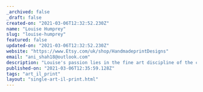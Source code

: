 ```yaml
---
_archived: false
_draft: false
created-on: "2021-03-06T12:32:52.230Z"
name: "Louise Humprey"
slug: "louise-humprey"
featured: false
updated-on: "2021-03-06T12:32:52.230Z"
website: "https://www.Etsy.com/uk/shop/HandmadeprintDesigns"
email: "ani_shah18@outlook.com"
description: "Louise's passion lies in the fine art discipline of the cyanotype print. Cyanotype printing also known as the Blueprint process, is a photographic print process dating back to the Victorian era. The process allows the artist to create beautiful individual prussian blue and white prints, using selectively sourced items & objects as subject matter. Each of Louise's prints are individually hand-made. Often working with nature to reflect her influences from the complex structures within the natural environment. This makes each cyanotype print completely bespoke and completely unique. Available for purchase or private commission via Instagram and Etsy."
published-on: "2021-03-06T12:35:59.128Z"
tags: "art_il_print"
layout: "single-art-il-print.html"
---
```



